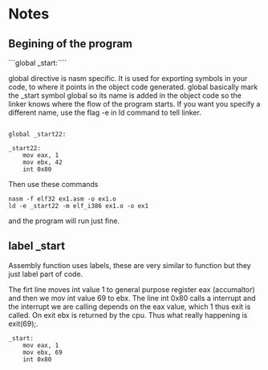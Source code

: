 # Notes

## Begining of the program

```global _start:````

global directive is nasm specific. It is used for exporting symbols in your code, to where it points in the object code generated.
global basically mark the _start symbol global so its name is added in the object code so the linker knows where the flow of the program starts. If you want you specify a different name, use the flag -e in ld command to tell linker.

```

global _start22:

_start22:
	mov eax, 1
	mov ebx, 42
	int 0x80

```

Then use these commands

```
nasm -f elf32 ex1.asm -o ex1.o
ld -e _start22 -m elf_i386 ex1.o -o ex1
```
and the program will run just fine.

## label _start

Assembly function uses labels, these are very similar to function but they just label part of code.

The firt line moves int value 1 to general purpose register eax (accumaltor) and then we mov int value 69 to ebx. The line int 0x80 calls a interrupt and the interrupt we are calling depends on the eax value, which 1 thus exit is called. On exit ebx is returned by the cpu. Thus what really happening is exit(69);.

```
_start:
	mov eax, 1
	mov ebx, 69
	int 0x80
```

